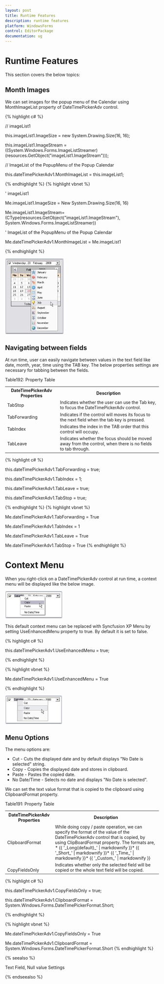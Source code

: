 ```yaml
---
layout: post
title: Runtime Features
description: runtime features
platform: WindowsForms
control: EditorPackage 
documentation: ug
---
```

# Runtime Features

This section covers the below topics:

## Month Images

We can set images for the popup menu of the Calendar using MonthImageList property of DateTimePickerAdv control.


{% highlight c#  %}


// imageList1

this.imageList1.ImageSize = new System.Drawing.Size(16, 16);

this.imageList1.ImageStream = ((System.Windows.Forms.ImageListStreamer)(resources.GetObject("imageList1.ImageStream")));



// ImageList of the PopupMenu of the Popup Calendar

this.dateTimePickerAdv1.MonthImageList = this.imageList1;




{% endhighlight   %}
{% highlight vbnet  %}


' imageList1

Me.imageList1.ImageSize = New System.Drawing.Size(16, 16)

Me.imageList1.ImageStream= (CType(resources.GetObject("imageList1.ImageStream"), System.Windows.Forms.ImageListStreamer))



' ImageList of the PopupMenu of the Popup Calendar

Me.dateTimePickerAdv1.MonthImageList = Me.imageList1

{% endhighlight %}

![](Calendar_Images/Overview_img210.jpeg) 

## Navigating between fields

At run time, user can easily navigate between values in the text field like date, month, year, time using the TAB key. The below properties settings are necessary for tabbing between the fields.

Table192: Property Table

<table>
<tr>
<th>
DateTimePickerAdv Properties</th><th>
Description</th></tr>
<tr>
<td>
TabStop</td><td>
Indicates whether the user can use the Tab key, to focus the DateTimePickerAdv control.</td></tr>
<tr>
<td>
TabForwarding</td><td>
Indicates if the control will moves its focus to the next field when the tab key is pressed.</td></tr>
<tr>
<td>
TabIndex</td><td>
Indicates the index in the TAB order that this control will occupy.</td></tr>
<tr>
<td>
TabLeave</td><td>
Indicates whether the focus should be moved away from the control, when there is no fields to tab through.</td></tr>
</table>




{% highlight c#  %}

this.dateTimePickerAdv1.TabForwarding = true;

this.dateTimePickerAdv1.TabIndex = 1;

this.dateTimePickerAdv1.TabLeave = true;

this.dateTimePickerAdv1.TabStop = true;




{% endhighlight   %}
{% highlight vbnet  %}


Me.dateTimePickerAdv1.TabForwarding = True

Me.dateTimePickerAdv1.TabIndex = 1

Me.dateTimePickerAdv1.TabLeave = True

Me.dateTimePickerAdv1.TabStop = True
{% endhighlight   %}


# Context Menu

When you right-click on a DateTimePickerAdv control at run time, a context menu will be displayed like the below image. 

![](Calendar_Images/Overview_img211.jpeg)



This default context menu can be replaced with Syncfusion XP Menu by setting UseEnhancedMenu property to true. By default it is set to false. 


{% highlight c# %}

this.dateTimePickerAdv1.UseEnhancedMenu = true;

{% endhighlight  %}

{% highlight vbnet %}



Me.dateTimePickerAdv1.UseEnhancedMenu = True

{% endhighlight  %}

![](Calendar_Images/Overview_img212.jpeg) 



## Menu Options

The menu options are: 

* Cut - Cuts the displayed date and by default displays "No Date is selected" string.
* Copy - Copies the displayed date and stores in clipboard.
* Paste - Pastes the copied date.
* No Date/Time - Selects no date and displays "No Date is selected".

We can set the text value format that is copied to the clipboard using ClipboardFormat property.

Table191: Property Table

<table>
<tr>
<th>
DateTimePickerAdv Properties</th><th>
Description</th></tr>
<tr>
<td>
ClipboardFormat</td><td>
While doing copy / paste operation, we can specify the format of the value of the DateTimePickerAdv control that is copied, by using ClipBoardFormat property. The formats are, * {{ '_Long(default)_' | markdownify }}* {{ '_Short_'  | markdownify }}* {{ '_Time_'  | markdownify }}* {{ '_Custom_' | markdownify }}</td></tr>
<tr>
<td>
<br>CopyFieldsOnly</td><td>
Indicates whether only the selected field will be copied or the whole text field will be copied. </td></tr>
</table>



{% highlight c# %}

this.dateTimePickerAdv1.CopyFieldsOnly = true;

this.dateTimePickerAdv1.ClipboardFormat = System.Windows.Forms.DateTimePickerFormat.Short;

{% endhighlight  %}

{% highlight vbnet %}



Me.dateTimePickerAdv1.CopyFieldsOnly = True

Me.dateTimePickerAdv1.ClipboardFormat = System.Windows.Forms.DateTimePickerFormat.Short
{% endhighlight  %}

{% seealso %}

 Text Field, Null value Settings

 {% endseealso %}
